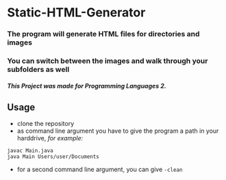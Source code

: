 # Static-HTML-Generator
### The program will generate HTML files for directories and images
### You can switch between the images and walk through your subfolders as well
#### *This Project was made for Programming Languages 2.*

## Usage
- clone the repository
- as command line argument you have to give the program a path in your harddrive, *for example:*
 ```
javac Main.java
java Main Users/user/Documents
```
- for a second command line argument, you can give `-clean`
